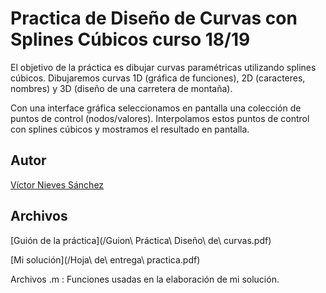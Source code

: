 # Practica de Diseño de Curvas con Splines Cúbicos curso 18/19

El objetivo de la práctica es dibujar curvas paramétricas utilizando splines cúbicos.
Dibujaremos curvas 1D (gráfica de funciones), 2D (caracteres, nombres) y 3D (diseño de una carretera
de montaña).

Con una interface gráfica seleccionamos en pantalla una colección de puntos de control
(nodos/valores). Interpolamos estos puntos de control con splines cúbicos y mostramos el resultado en
pantalla. 

## Autor

[Víctor Nieves Sánchez](https://twitter.com/VictorNS69)


## Archivos

[Guión de la práctica](/Guion\ Práctica\ Diseño\ de\ curvas.pdf)

[Mi solución](/Hoja\ de\ entrega\ practica.pdf)

Archivos .m : Funciones usadas en la elaboración de mi solución. 

